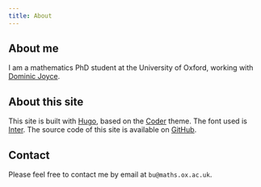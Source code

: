 ```yaml
---
title: About
---
```


## About me

I am a mathematics PhD student at the University of Oxford,
working with [Dominic Joyce](https://people.maths.ox.ac.uk/joyce/).

## About this site

This site is built with [Hugo](https://gohugo.io/),
based on the [Coder](https://github.com/luizdepra/hugo-coder) theme.
The font used is [Inter](https://rsms.me/inter/).
The source code of this site is available on
[GitHub](https://github.com/chenjing-bu/chenjing-bu.github.io).

## Contact

Please feel free to contact me by email at
`bu@maths.ox.ac.uk`.
